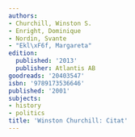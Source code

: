 ```yaml
---
authors:
- Churchill, Winston S.
- Enright, Dominique
- Nordin, Svante
- "Ekl\xF6f, Margareta"
edition:
  published: '2013'
  publisher: Atlantis AB
goodreads: '20403547'
isbn: '9789173536646'
published: '2001'
subjects:
- history
- politics
title: 'Winston Churchill: Citat'
---
```


